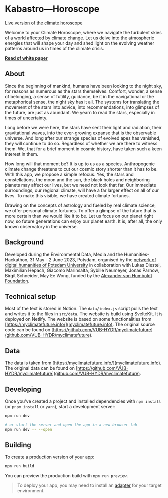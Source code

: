 # Kabastro—Horoscope

[Live version of the climate horoscope](https://climate-horoscope.netlify.app/)

Welcome to your Climate Horoscope, where we navigate the turbulent skies of a world affected by climate change. Let us delve into the atmospheric energies that will shape your day and shed light on the evolving weather patterns around us in times of the climate crisis.

**[Read of white paper](https://glossy-kookaburra-e1c.notion.site/Climate-Fortune-white-paper-a1429d6ed6124d519637d623cffea53d)**

## About
Since the beginning of mankind, humans have been looking to the night sky, for reasons as numerous as the stars themselves. Comfort, wonder, a sense of belonging, a sense of futility, guidance, be it in the navigational or the metaphorical sense, the night sky has it all. The systems for translating the movement of the stars into advice, into recommendations, into glimpses of the future, are just as abundant. We yearn to read the stars, especially in times of uncertainty.

Long before we were here, the stars have sent their light and radiation, their gravitational waves, into the ever-growing expanse that is the observable universe. And long after our strange species of evolved apes has vanished, they will continue to do so. Regardless of whether we are there to witness them. We, that for a brief moment in cosmic history, have taken such a keen interest in them.

How long will that moment be? It is up to us as a species. Anthropogenic climate change threatens to cut our cosmic story shorter than it has to be. With this app, we propose a simple refocus. Yes, the stars and constellations, the moon and the sun, the black holes and neighboring planets may affect our lives, but we need not look that far. Our immediate surroundings, our regional climate, will have a far larger effect on all of our lives. To make this visible, we have created climate fortunes.

Drawing on the concepts of astrology and fueled by real climate science, we offer personal climate fortunes. To offer a glimpse of the future that is more certain than we would like it to be. Let us focus on our planet right now, so future generations can enjoy our planet earth. It is, after all, the only known observatory in the universe.

## Background

Developed during the Environmental Data, Media and the Humanities-Hackathon, 31 May - 2 June 2023, Potsdam, organised by the [network of digital humanities of Potsdam University](https://www.uni-potsdam.de/de/digital-humanities/) in collaboration with Lukas Diestel, Maximilian Hepach, Giacomo Marinsalta, Sybille Neumeyer, Jonas Parnow, Birgit Schneider, May Ee Wong, funded by the [Alexander von Humboldt Foundation](https://www.humboldt-foundation.de/en/).

## Technical setup

Most of the text is stored in Notion. The `data/index.js` script pulls the text and writes it to the files in `src/data`. The website is build using SvelteKit. It is deployed on Netlify.
The website is based on some functionalities from [https://myclimatefuture.info/](myclimatefuture.info). The original source code can be found on [https://github.com/VUB-HYDR/myclimatefuture](github.com/VUB-HYDR/myclimatefuture).

## Data
The data is taken from [https://myclimatefuture.info/](myclimatefuture.info). The original data can be found on [https://github.com/VUB-HYDR/myclimatefuture](github.com/VUB-HYDR/myclimatefuture). 

## Developing

Once you've created a project and installed dependencies with `npm install` (or `pnpm install` or `yarn`), start a development server:

```bash
npm run dev

# or start the server and open the app in a new browser tab
npm run dev -- --open
```

## Building

To create a production version of your app:

```bash
npm run build
```

You can preview the production build with `npm run preview`.

> To deploy your app, you may need to install an [adapter](https://kit.svelte.dev/docs/adapters) for your target environment.
